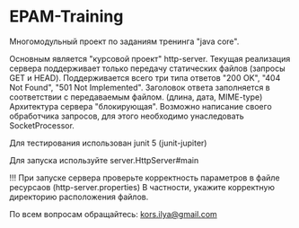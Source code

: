 # EPAM-Training
Многомодульный проект по заданиям тренинга "java core".

Основным является "курсовой проект" http-server.
Текущая реализация сервера поддерживает только передачу статических файлов (запросы GET и HEAD).
Поддерживается всего три типа ответов "200 OK", "404 Not Found", "501 Not Implemented".
Заголовок ответа заполняется в соответствии с передаваемым файлом. (длина, дата, MIME-type)
Архитектура сервера "блокирующая".
Возможно написание своего обработчика запросов, для этого необходимо унаследовать SocketProcessor.

Для тестирования использован junit 5 (junit-jupiter)

Для запуска используйте server.HttpServer#main

!!! При запуске сервера проверьте корректность параметров в файле ресурсаов (http-server.properties)
В частности, укажите корректную директорию расположения файлов.

По всем вопросам обращайтесь:
kors.ilya@gmail.com
